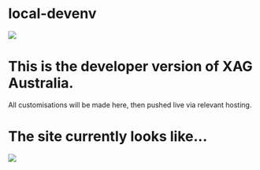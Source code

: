 # local-devenv

<image src="/logo.jpg">
<h1>This is the developer version of XAG Australia.</h1>
<p>All customisations will be made here, then pushed live via relevant hosting.</p>

<h1>The site currently looks like...</h1>
<image src="/example.jpg">
